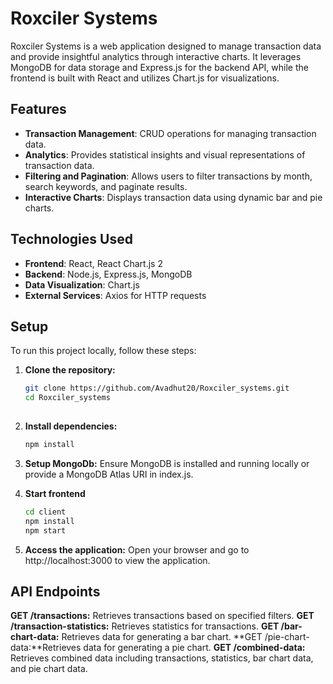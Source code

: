 # Roxciler Systems

Roxciler Systems is a web application designed to manage transaction data and provide insightful analytics through interactive charts. It leverages MongoDB for data storage and Express.js for the backend API, while the frontend is built with React and utilizes Chart.js for visualizations.

## Features

- **Transaction Management**: CRUD operations for managing transaction data.
- **Analytics**: Provides statistical insights and visual representations of transaction data.
- **Filtering and Pagination**: Allows users to filter transactions by month, search keywords, and paginate results.
- **Interactive Charts**: Displays transaction data using dynamic bar and pie charts.

## Technologies Used

- **Frontend**: React, React Chart.js 2
- **Backend**: Node.js, Express.js, MongoDB
- **Data Visualization**: Chart.js
- **External Services**: Axios for HTTP requests

## Setup

To run this project locally, follow these steps:

1. **Clone the repository:**
   ```bash
   git clone https://github.com/Avadhut20/Roxciler_systems.git
   cd Roxciler_systems
  

2. **Install dependencies:**
    ```bash
    npm install

    
3. **Setup MongoDb:**
Ensure MongoDB is installed and running locally or provide a MongoDB Atlas URI in index.js.

4. **Start frontend**
    ```bash
    cd client
    npm install
    npm start
    
5. **Access the application:**
Open your browser and go to http://localhost:3000 to view the application.    


## API Endpoints
**GET /transactions:** Retrieves transactions based on specified filters.
**GET /transaction-statistics:** Retrieves statistics for transactions.
**GET /bar-chart-data:** Retrieves data for generating a bar chart.
**GET /pie-chart-data:**Retrieves data for generating a pie chart.
**GET /combined-data:** Retrieves combined data including transactions, statistics, bar chart data, and pie chart data.